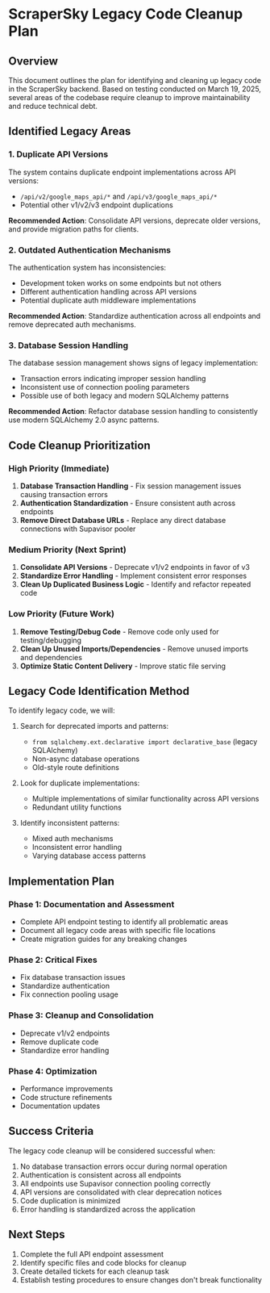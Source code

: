# ScraperSky Legacy Code Cleanup Plan

## Overview

This document outlines the plan for identifying and cleaning up legacy code in the ScraperSky backend. Based on testing conducted on March 19, 2025, several areas of the codebase require cleanup to improve maintainability and reduce technical debt.

## Identified Legacy Areas

### 1. Duplicate API Versions

The system contains duplicate endpoint implementations across API versions:

- `/api/v2/google_maps_api/*` and `/api/v3/google_maps_api/*`
- Potential other v1/v2/v3 endpoint duplications

**Recommended Action**: Consolidate API versions, deprecate older versions, and provide migration paths for clients.

### 2. Outdated Authentication Mechanisms

The authentication system has inconsistencies:

- Development token works on some endpoints but not others
- Different authentication handling across API versions
- Potential duplicate auth middleware implementations

**Recommended Action**: Standardize authentication across all endpoints and remove deprecated auth mechanisms.

### 3. Database Session Handling

The database session management shows signs of legacy implementation:

- Transaction errors indicating improper session handling
- Inconsistent use of connection pooling parameters
- Possible use of both legacy and modern SQLAlchemy patterns

**Recommended Action**: Refactor database session handling to consistently use modern SQLAlchemy 2.0 async patterns.

## Code Cleanup Prioritization

### High Priority (Immediate)

1. **Database Transaction Handling** - Fix session management issues causing transaction errors
2. **Authentication Standardization** - Ensure consistent auth across endpoints
3. **Remove Direct Database URLs** - Replace any direct database connections with Supavisor pooler

### Medium Priority (Next Sprint)

1. **Consolidate API Versions** - Deprecate v1/v2 endpoints in favor of v3
2. **Standardize Error Handling** - Implement consistent error responses
3. **Clean Up Duplicated Business Logic** - Identify and refactor repeated code

### Low Priority (Future Work)

1. **Remove Testing/Debug Code** - Remove code only used for testing/debugging
2. **Clean Up Unused Imports/Dependencies** - Remove unused imports and dependencies
3. **Optimize Static Content Delivery** - Improve static file serving

## Legacy Code Identification Method

To identify legacy code, we will:

1. Search for deprecated imports and patterns:

   - `from sqlalchemy.ext.declarative import declarative_base` (legacy SQLAlchemy)
   - Non-async database operations
   - Old-style route definitions

2. Look for duplicate implementations:

   - Multiple implementations of similar functionality across API versions
   - Redundant utility functions

3. Identify inconsistent patterns:
   - Mixed auth mechanisms
   - Inconsistent error handling
   - Varying database access patterns

## Implementation Plan

### Phase 1: Documentation and Assessment

- Complete API endpoint testing to identify all problematic areas
- Document all legacy code areas with specific file locations
- Create migration guides for any breaking changes

### Phase 2: Critical Fixes

- Fix database transaction issues
- Standardize authentication
- Fix connection pooling usage

### Phase 3: Cleanup and Consolidation

- Deprecate v1/v2 endpoints
- Remove duplicate code
- Standardize error handling

### Phase 4: Optimization

- Performance improvements
- Code structure refinements
- Documentation updates

## Success Criteria

The legacy code cleanup will be considered successful when:

1. No database transaction errors occur during normal operation
2. Authentication is consistent across all endpoints
3. All endpoints use Supavisor connection pooling correctly
4. API versions are consolidated with clear deprecation notices
5. Code duplication is minimized
6. Error handling is standardized across the application

## Next Steps

1. Complete the full API endpoint assessment
2. Identify specific files and code blocks for cleanup
3. Create detailed tickets for each cleanup task
4. Establish testing procedures to ensure changes don't break functionality

